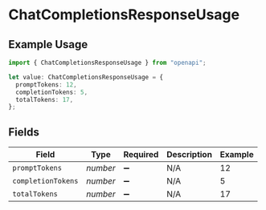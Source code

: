 # ChatCompletionsResponseUsage

## Example Usage

```typescript
import { ChatCompletionsResponseUsage } from "openapi";

let value: ChatCompletionsResponseUsage = {
  promptTokens: 12,
  completionTokens: 5,
  totalTokens: 17,
};
```

## Fields

| Field              | Type               | Required           | Description        | Example            |
| ------------------ | ------------------ | ------------------ | ------------------ | ------------------ |
| `promptTokens`     | *number*           | :heavy_minus_sign: | N/A                | 12                 |
| `completionTokens` | *number*           | :heavy_minus_sign: | N/A                | 5                  |
| `totalTokens`      | *number*           | :heavy_minus_sign: | N/A                | 17                 |